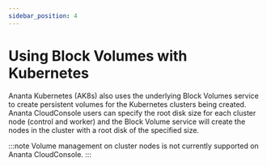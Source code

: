 ```yaml
---
sidebar_position: 4
---
```

# Using Block Volumes with Kubernetes

Ananta Kubernetes (AK8s) also uses the underlying Block Volumes service to create persistent volumes for the Kubernetes clusters being created. Ananta CloudConsole users can specify the root disk size for each cluster node (control and worker) and the Block Volume service will create the nodes in the cluster with a root disk of the specified size.

:::note
Volume management on cluster nodes is not currently supported on Ananta CloudConsole.
:::


